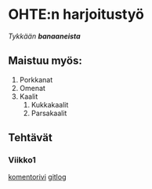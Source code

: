 # OHTE:n harjoitustyö
_Tykkään **banaaneista**_

## Maistuu myös:
1. Porkkanat
1. Omenat
1. Kaalit
	1. Kukkakaalit
	1. Parsakaalit

## Tehtävät
### Viikko1
[komentorivi](https://github.com/J-Uhero/ot-harjoitustyo/blob/master/laskarit/komentorivi.txt)
[gitlog](https://github.com/J-Uhero/ot-harjoitustyo/blob/master/laskarit/gitlog.txt)
